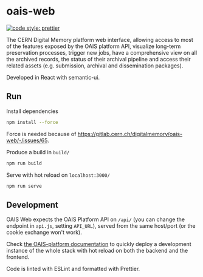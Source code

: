 # oais-web

[![code style: prettier](https://img.shields.io/badge/code_style-prettier-ff69b4.svg?style=flat-square)](https://github.com/prettier/prettier)

The CERN Digital Memory platform web interface, allowing access to most of the features exposed by the OAIS platform API, visualize long-term preservation processes, trigger new jobs, have a comprehensive view on all the archived records, the status of their archival pipeline and access their related assets (e.g. submission, archival and dissemination packages).

Developed in React with semantic-ui.

## Run

Install dependencies

```sh
npm install --force
```

Force is needed because of https://gitlab.cern.ch/digitalmemory/oais-web/-/issues/65.

Produce a build in `build/`

```sh
npm run build
```

Serve with hot reload on `localhost:3000/`

```sh
npm run serve
```


## Development

OAIS Web expects the OAIS Platform API on `/api/` (you can change the endpoint in `api.js`, setting `API_URL`), served from the same host/port (or the cookie exchange won't work).

Check [the OAIS-platform documentation](https://gitlab.cern.ch/digitalmemory/oais-platform) to quickly deploy a development instance of the whole stack with hot reload on both the backend and the frontend.

Code is linted with ESLint and formatted with Prettier.
